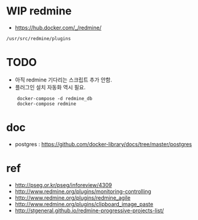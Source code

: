 WIP redmine
=======


* https://hub.docker.com/_/redmine/


```
/usr/src/redmine/plugins
```

# TODO
* 아직 redmine 기다리는 스크립트 추가 안함.
* 플러그인 설치 자동화 역시 필요.

```
    docker-compose -d redmine_db
    docker-compose redmine
```

# doc
* postgres : https://github.com/docker-library/docs/tree/master/postgres

# ref
* http://pseg.or.kr/pseg/inforeview/4309
* http://www.redmine.org/plugins/monitoring-controlling
* http://www.redmine.org/plugins/redmine_agile
* http://www.redmine.org/plugins/clipboard_image_paste
* http://stgeneral.github.io/redmine-progressive-projects-list/